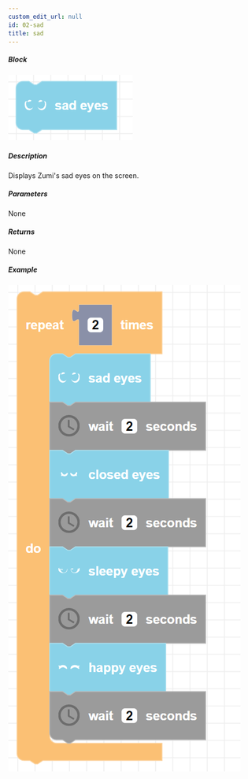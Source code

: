 ```yaml
---
custom_edit_url: null
id: 02-sad
title: sad
---
```


##### Block

![sad image](sad.png)

##### Description

Displays Zumi's sad eyes on the screen.

##### Parameters

None

##### Returns

None

##### Example

![sad example](sad_closed_sleepy_happy_example.png)
